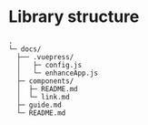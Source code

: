 # Library structure

```
.
└─ docs/
  ├── .vuepress/
  │   ├─ config.js
  │   └─ enhanceApp.js
  ├─ components/
  │  ├─ README.md
  │  └─ link.md
  ├─ guide.md
  └─ README.md
```
